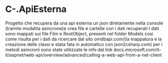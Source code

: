 # C-.ApiEsterna
Progetto che recupera da una api esterna un json diretamente nella console (tramite modalita asincrone)e
crea file e cartelle con i dati recuperati
I dati sono mappati sui file Film e RootObject, presenti nel folder Models cosi come risulta per i dati da ricercare dal sito omdbapi.com/(la mappatura e la creazione delle classi e stata fata in automatico con json2csharp.com)
per i metodi asincroni sono state utilizzate le info dal link docs.microsoft.com/it-it/aspnet/web-api/overview/advanced/calling-a-web-api-from-a-net-client
